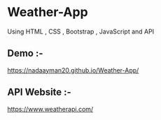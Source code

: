 # Weather-App

Using HTML , CSS , Bootstrap , JavaScript and API

## Demo :-

 https://nadaayman20.github.io/Weather-App/
 
 ## API Website :- 
 
 https://www.weatherapi.com/
